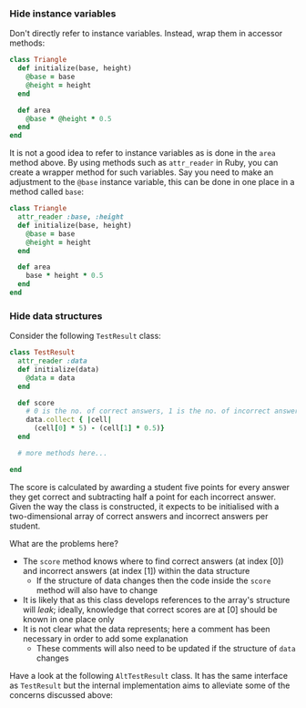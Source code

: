 ### Hide instance variables

Don't directly refer to instance variables. Instead, wrap them in accessor methods:

```ruby
class Triangle
  def initialize(base, height)
    @base = base
    @height = height
  end

  def area
    @base * @height * 0.5
  end
end
```

It is not a good idea to refer to instance variables as is done in the `area` method above. By using methods such as `attr_reader` in Ruby, you can create a wrapper method for such variables. Say you need to make an adjustment to the `@base` instance variable, this can be done in one place in a method called `base`:

```ruby
class Triangle
  attr_reader :base, :height
  def initialize(base, height)
    @base = base
    @height = height
  end

  def area
    base * height * 0.5
  end
end
```

### Hide data structures

Consider the following `TestResult` class:

```ruby
class TestResult
  attr_reader :data
  def initialize(data)
    @data = data
  end

  def score
    # 0 is the no. of correct answers, 1 is the no. of incorrect answers.
    data.collect { |cell|
      (cell[0] * 5) - (cell[1] * 0.5)}
  end

  # more methods here...

end
```

The score is calculated by awarding a student five points for every answer they get correct and subtracting half a point for each incorrect answer.
Given the way the class is constructed, it expects to be initialised with a two-dimensional array of correct answers and incorrect answers per student.

What are the problems here?

* The `score` method knows where to find correct answers (at index [0]) and incorrect answers (at index [1]) within the data structure
  * If the structure of data changes then the code inside the `score` method will also have to change
* It is likely that as this class develops references to the array's structure will *leak*; ideally, knowledge that correct scores are at [0] should be known in one place only
* It is not clear what the data represents; here a comment has been necessary in order to add some explanation
  * These comments will also need to be updated if the structure of `data` changes

Have a look at the following `AltTestResult` class. It has the same interface as `TestResult` but the internal implementation aims to alleviate some of the concerns discussed above:

```ruby

```
